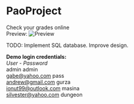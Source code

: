 # PaoProject
Check your grades online<br>
Preview: <img src="https://github.com/1Mihail/PaoProject/blob/master/Preview.gif" alt="Preview"/>

TODO:
Implement SQL database.
Improve design.

<b>Demo login credentials:</b><br>
<i>User - Password</i> <br>
admin admin<br>
gabe@yahoo.com pass<br>
andrew@gmail.com gurza<br>
ionut99@outlook.com masina<br>
silvester@yahoo.com dungeon<br>
